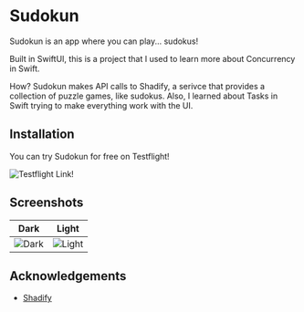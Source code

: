 # Sudokun
Sudokun is an app where you can play... sudokus!

Built in SwiftUI, this is a project that I used to learn more about Concurrency in Swift.

How? Sudokun makes API calls to Shadify, a serivce that provides a collection of puzzle games, like sudokus.
Also, I learned about Tasks in Swift trying to make everything work with the UI.

## Installation

You can try Sudokun for free on Testflight!

![Testflight Link!](https://testflight.apple.com/join/flPuOVW7)

## Screenshots
| **Dark** | **Light** |
|:---:|:---:|
|![Dark](https://github.com/bilegentile/Sudokun/blob/main/Sudokun/screenshots/board_dark.PNG) | ![Light](https://github.com/bilegentile/Sudokun/blob/main/Sudokun/screenshots/board_light.PNG)

## Acknowledgements

 - [Shadify](https://shadify.dev/)
